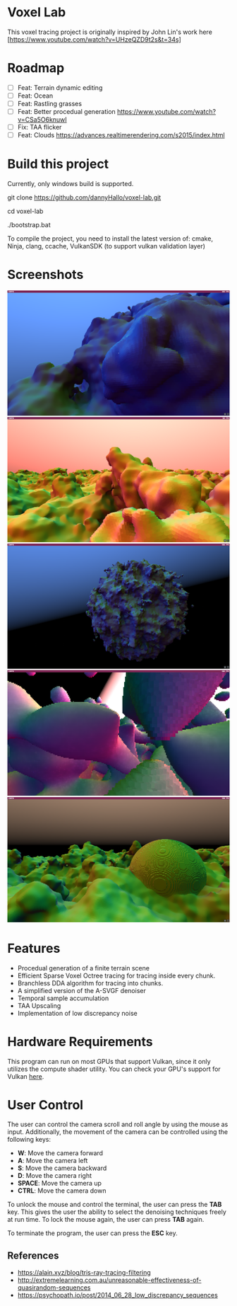 # Voxel Lab

This voxel tracing project is originally inspired by John Lin's work here [https://www.youtube.com/watch?v=UHzeQZD9t2s&t=34s]

# Roadmap

- [ ] Feat: Terrain dynamic editing
- [ ] Feat: Ocean
- [ ] Feat: Rastling grasses
- [ ] Feat: Better procedual generation https://www.youtube.com/watch?v=CSa5O6knuwI
- [ ] Fix: TAA flicker
- [ ] Feat: Clouds https://advances.realtimerendering.com/s2015/index.html

# Build this project

Currently, only windows build is supported.

git clone https://github.com/dannyHallo/voxel-lab.git

cd voxel-lab

./bootstrap.bat

To compile the project, you need to install the latest version of:
cmake,
Ninja,
clang,
ccache,
VulkanSDK (to support vulkan validation layer)

# Screenshots

![](./misc/imgs/closed-up-planet.png)
![](./misc/imgs/planar.png)
![](./misc/imgs/planet.png)
![](./misc/imgs/retro.png)
![](./misc/imgs/terrain-with-sphere.png)

# Features

- Procedual generation of a finite terrain scene
- Efficient Sparse Voxel Octree tracing for tracing inside every chunk.
- Branchless DDA algorithm for tracing into chunks.
- A simplified version of the A-SVGF denoiser
- Temporal sample accumulation
- TAA Upscaling
- Implementation of low discrepancy noise

# Hardware Requirements

This program can run on most GPUs that support Vulkan, since it only utilizes the compute shader utility.
You can check your GPU's support for Vulkan [here](https://vulkan.gpuinfo.org/).

# User Control

The user can control the camera scroll and roll angle by using the mouse as input. Additionally, the movement of the camera can be controlled using the following keys:

- **W**: Move the camera forward
- **A**: Move the camera left
- **S**: Move the camera backward
- **D**: Move the camera right
- **SPACE**: Move the camera up
- **CTRL**: Move the camera down

To unlock the mouse and control the terminal, the user can press the **TAB** key. This gives the user the ability to select the denoising techniques freely at run time. To lock the mouse again, the user can press **TAB** again.

To terminate the program, the user can press the **ESC** key.

## References

- https://alain.xyz/blog/tris-ray-tracing-filtering
- http://extremelearning.com.au/unreasonable-effectiveness-of-quasirandom-sequences
- https://psychopath.io/post/2014_06_28_low_discrepancy_sequences
